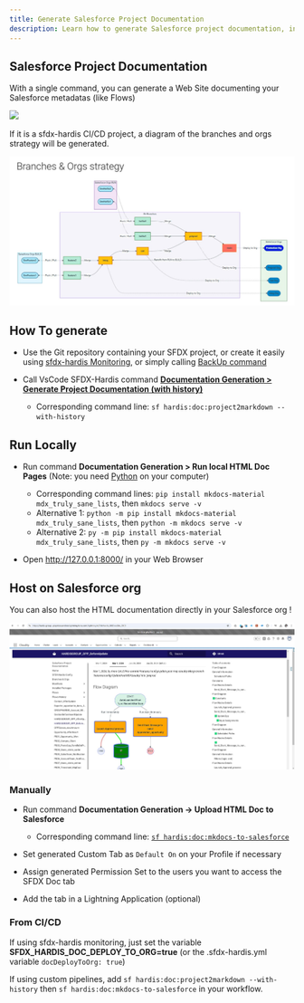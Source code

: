 ```yaml
---
title: Generate Salesforce Project Documentation
description: Learn how to generate Salesforce project documentation, including Flows Visual Differences in History
---
```

<!-- markdownlint-disable MD013 -->

## Salesforce Project Documentation

With a single command, you can generate a Web Site documenting your Salesforce metadatas (like Flows)

![](assets/images/project-documentation.gif)

If it is a sfdx-hardis CI/CD project, a diagram of the branches and orgs strategy will be generated.

![](assets/images/screenshot-doc-branches-strategy.jpg)

## How To generate

- Use the Git repository containing your SFDX project, or create it easily using [sfdx-hardis Monitoring](salesforce-monitoring-home.md), or simply calling [BackUp command](hardis/org/monitor/backup.md)

- Call VsCode SFDX-Hardis command [**Documentation Generation > Generate Project Documentation (with history)**](hardis/doc/project2markdown.md)
  - Corresponding command line: `sf hardis:doc:project2markdown --with-history`

## Run Locally

- Run command **Documentation Generation > Run local HTML Doc Pages** (Note: you need  [Python](https://www.python.org/downloads/) on your computer)
  - Corresponding command lines: `pip install mkdocs-material mdx_truly_sane_lists`, then `mkdocs serve -v`
  - Alternative 1: `python -m pip install mkdocs-material mdx_truly_sane_lists`, then `python -m mkdocs serve -v`
  - Alternative 2: `py -m pip install mkdocs-material mdx_truly_sane_lists`, then `py -m mkdocs serve -v`

- Open <http://127.0.0.1:8000/> in your Web Browser

## Host on Salesforce org

You can also host the HTML documentation directly in your Salesforce org !

![](assets/images/screenshot-html-doc.jpg)

### Manually

- Run command **Documentation Generation -> Upload HTML Doc to Salesforce**
  - Corresponding command line: [`sf hardis:doc:mkdocs-to-salesforce`](hardis/doc/mkdocs-to-salesforce.md)

- Set generated Custom Tab as `Default On` on your Profile if necessary

- Assign generated Permission Set to the users you want to access the SFDX Doc tab

- Add the tab in a Lightning Application (optional)

### From CI/CD

If using sfdx-hardis monitoring, just set the variable **SFDX_HARDIS_DOC_DEPLOY_TO_ORG=true** (or the .sfdx-hardis.yml variable `docDeployToOrg: true`)

If using custom pipelines, add `sf hardis:doc:project2markdown --with-history` then `sf hardis:doc:mkdocs-to-salesforce` in your workflow.
